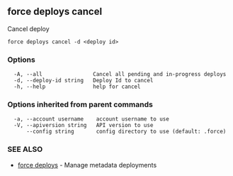 ## force deploys cancel

Cancel deploy

```
force deploys cancel -d <deploy id>
```

### Options

```
  -A, --all                Cancel all pending and in-progress deploys
  -d, --deploy-id string   Deploy Id to cancel
  -h, --help               help for cancel
```

### Options inherited from parent commands

```
  -a, --account username    account username to use
  -V, --apiversion string   API version to use
      --config string       config directory to use (default: .force)
```

### SEE ALSO

* [force deploys](force_deploys.md)	 - Manage metadata deployments

